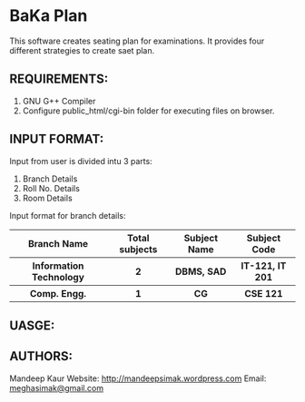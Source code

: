 BaKa Plan
============

This software creates seating plan for examinations. It provides four different
strategies to create saet plan.

REQUIREMENTS:
----------------------------
1) GNU G++ Compiler</br>
2) Configure public_html/cgi-bin folder for executing files on browser.</br>


INPUT FORMAT:
----------------------------
Input from user is divided intu 3 parts:
1) Branch Details
2) Roll No. Details
3) Room Details

Input format for branch details:

<table>
    <tr> <th> Branch Name </th> <th> Total subjects</th> <th> Subject Name</th>
        <th>Subject Code </th>
    </tr>
     <tr> <th> Information Technology </th> <th> 2</th> <th> DBMS, SAD</th>
        <th>IT-121, IT 201</th>
    </tr>
     <tr> <th> Comp. Engg. </th> <th> 1</th> <th> CG</th>
        <th>CSE 121 </th>
    </tr>


</table>


UASGE:
----------------------------


AUTHORS:
----------------------------
Mandeep Kaur
Website: http://mandeepsimak.wordpress.com
Email: meghasimak@gmail.com
